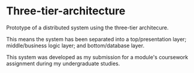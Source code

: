 # Three-tier-architecture

Prototype of a distributed system using the three-tier architecure. 

This means the system has been separated into a top/presentation layer; middle/business logic layer; and bottom/database layer.

This system was developed as my submission for a module's coursework assignment during my undergraduate studies.
